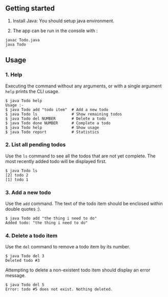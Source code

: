 ## Getting started

1. Install Java: You should setup java environment.

2. The app can be run in the console with :

```
javac Todo.java
java Todo
```

## Usage

### 1. Help

Executing the command without any arguments, or with a single argument `help` prints the CLI usage.

```
$ java Todo help
Usage :-
$ java Todo add "todo item"  # Add a new todo
$ java Todo ls               # Show remaining todos
$ java Todo del NUMBER       # Delete a todo
$ java Todo done NUMBER      # Complete a todo
$ java Todo help             # Show usage
$ java Todo report           # Statistics
```

### 2. List all pending todos

Use the `ls` command to see all the todos that are not yet complete. The most recently added todo will be displayed first.

```
$ java Todo ls
[2] todo 2
[1] todo 1
```

### 3. Add a new todo

Use the `add` command. The text of the todo item should be enclosed within double quotes :).

```
$ java Todo add "the thing i need to do"
Added todo: "the thing i need to do"
```

### 4. Delete a todo item

Use the `del` command to remove a todo item by its number.

```
$ java Todo del 3
Deleted todo #3
```

Attempting to delete a non-existent todo item should display an error message.

```
$ java Todo del 5
Error: todo #5 does not exist. Nothing deleted.
```
